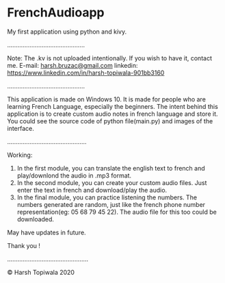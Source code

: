 # FrenchAudioapp
My first application using python and kivy.

.............................................

Note: The .kv is not uploaded intentionally. 
If you wish to have it, contact me.
E-mail: harsh.bruzac@gmail.com
linkedin: https://www.linkedin.com/in/harsh-topiwala-901bb3160

.............................................

This application is made on Windows 10.
It is made for people who are learning French Language, especially the
beginners. The intent behind this application is to create custom audio 
notes in french language and store it. 
You could see the source code of python file(main.py) and images 
of the interface.

..............................................

Working:

1. In the first module, you can translate the english text 
to french and play/downlond the audio in .mp3 format.
2. In the second module, you can create your custom audio 
files. Just enter the text in french and download/play the
audio.
3. In the final module, you can practice listening the 
numbers. The numbers generated are random, just like the
french phone number representation(eg: 05 68 79 45 22).
The audio file for this too could be downloaded.

May have updates in future.

Thank you !

...............................................

© Harsh Topiwala 2020




